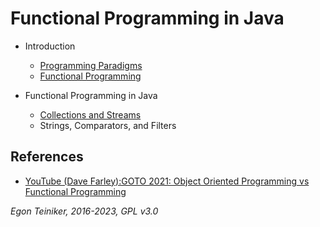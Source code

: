# Functional Programming in Java

* Introduction 
  * [Programming Paradigms](introduction/ProgrammingParadigms.md)
  * [Functional Programming](introduction/FunctionalProgramming.md)

* Functional Programming in Java
  * [Collections and Streams](collections/)
  * Strings, Comparators, and Filters

## References
* [YouTube (Dave Farley):GOTO 2021: Object Oriented Programming vs Functional Programming](https://youtu.be/-VADIcicpcg)

*Egon Teiniker, 2016-2023, GPL v3.0*

